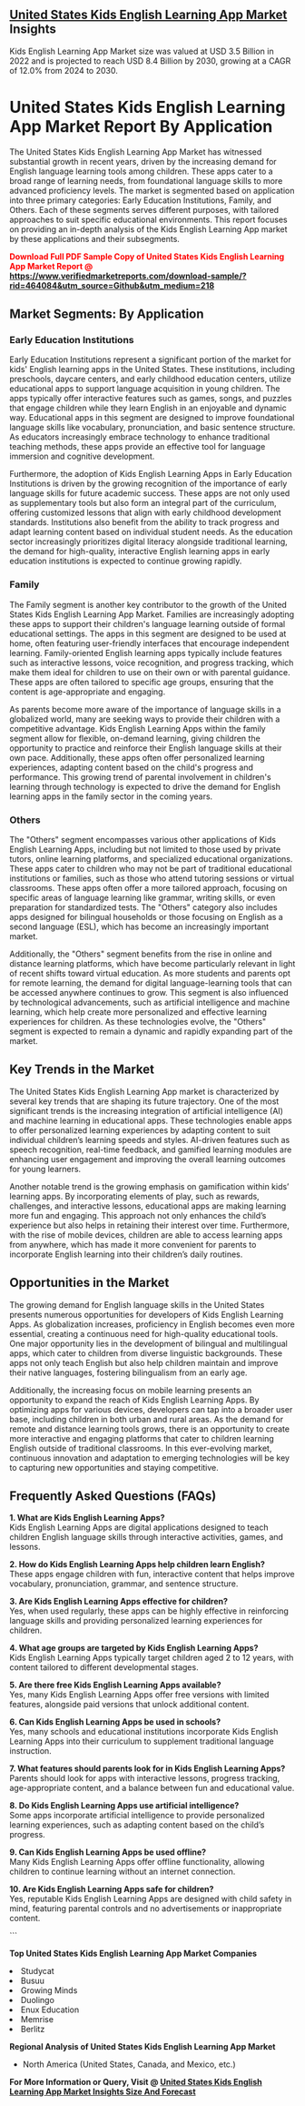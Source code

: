 <h2><a href="https://www.verifiedmarketreports.com/download-sample/?rid=464084&amp;utm_source=Github&amp;utm_medium=218" target="_blank">United States Kids English Learning App Market</a> Insights</h2><p>Kids English Learning App Market size was valued at USD 3.5 Billion in 2022 and is projected to reach USD 8.4 Billion by 2030, growing at a CAGR of 12.0% from 2024 to 2030.</p><p> <h1>United States Kids English Learning App Market Report By Application</h1> <p>The United States Kids English Learning App Market has witnessed substantial growth in recent years, driven by the increasing demand for English language learning tools among children. These apps cater to a broad range of learning needs, from foundational language skills to more advanced proficiency levels. The market is segmented based on application into three primary categories: Early Education Institutions, Family, and Others. Each of these segments serves different purposes, with tailored approaches to suit specific educational environments. This report focuses on providing an in-depth analysis of the Kids English Learning App market by these applications and their subsegments.</p> <p><strong><p><span class=""><span style="color: #ff0000;"><strong>Download Full PDF Sample Copy of United States Kids English Learning App Market Report</strong> @ </span><a href="https://www.verifiedmarketreports.com/download-sample/?rid=464084&amp;utm_source=Github&amp;utm_medium=218" target="_blank">https://www.verifiedmarketreports.com/download-sample/?rid=464084&amp;utm_source=Github&amp;utm_medium=218</a></span></p></strong></p> <h2>Market Segments: By Application</h2> <h3>Early Education Institutions</h3> <p>Early Education Institutions represent a significant portion of the market for kids' English learning apps in the United States. These institutions, including preschools, daycare centers, and early childhood education centers, utilize educational apps to support language acquisition in young children. The apps typically offer interactive features such as games, songs, and puzzles that engage children while they learn English in an enjoyable and dynamic way. Educational apps in this segment are designed to improve foundational language skills like vocabulary, pronunciation, and basic sentence structure. As educators increasingly embrace technology to enhance traditional teaching methods, these apps provide an effective tool for language immersion and cognitive development.</p> <p>Furthermore, the adoption of Kids English Learning Apps in Early Education Institutions is driven by the growing recognition of the importance of early language skills for future academic success. These apps are not only used as supplementary tools but also form an integral part of the curriculum, offering customized lessons that align with early childhood development standards. Institutions also benefit from the ability to track progress and adapt learning content based on individual student needs. As the education sector increasingly prioritizes digital literacy alongside traditional learning, the demand for high-quality, interactive English learning apps in early education institutions is expected to continue growing rapidly.</p> <h3>Family</h3> <p>The Family segment is another key contributor to the growth of the United States Kids English Learning App Market. Families are increasingly adopting these apps to support their children's language learning outside of formal educational settings. The apps in this segment are designed to be used at home, often featuring user-friendly interfaces that encourage independent learning. Family-oriented English learning apps typically include features such as interactive lessons, voice recognition, and progress tracking, which make them ideal for children to use on their own or with parental guidance. These apps are often tailored to specific age groups, ensuring that the content is age-appropriate and engaging.</p> <p>As parents become more aware of the importance of language skills in a globalized world, many are seeking ways to provide their children with a competitive advantage. Kids English Learning Apps within the family segment allow for flexible, on-demand learning, giving children the opportunity to practice and reinforce their English language skills at their own pace. Additionally, these apps often offer personalized learning experiences, adapting content based on the child's progress and performance. This growing trend of parental involvement in children's learning through technology is expected to drive the demand for English learning apps in the family sector in the coming years.</p> <h3>Others</h3> <p>The "Others" segment encompasses various other applications of Kids English Learning Apps, including but not limited to those used by private tutors, online learning platforms, and specialized educational organizations. These apps cater to children who may not be part of traditional educational institutions or families, such as those who attend tutoring sessions or virtual classrooms. These apps often offer a more tailored approach, focusing on specific areas of language learning like grammar, writing skills, or even preparation for standardized tests. The "Others" category also includes apps designed for bilingual households or those focusing on English as a second language (ESL), which has become an increasingly important market.</p> <p>Additionally, the "Others" segment benefits from the rise in online and distance learning platforms, which have become particularly relevant in light of recent shifts toward virtual education. As more students and parents opt for remote learning, the demand for digital language-learning tools that can be accessed anywhere continues to grow. This segment is also influenced by technological advancements, such as artificial intelligence and machine learning, which help create more personalized and effective learning experiences for children. As these technologies evolve, the "Others" segment is expected to remain a dynamic and rapidly expanding part of the market.</p> <h2>Key Trends in the Market</h2> <p>The United States Kids English Learning App market is characterized by several key trends that are shaping its future trajectory. One of the most significant trends is the increasing integration of artificial intelligence (AI) and machine learning in educational apps. These technologies enable apps to offer personalized learning experiences by adapting content to suit individual children’s learning speeds and styles. AI-driven features such as speech recognition, real-time feedback, and gamified learning modules are enhancing user engagement and improving the overall learning outcomes for young learners.</p> <p>Another notable trend is the growing emphasis on gamification within kids’ learning apps. By incorporating elements of play, such as rewards, challenges, and interactive lessons, educational apps are making learning more fun and engaging. This approach not only enhances the child’s experience but also helps in retaining their interest over time. Furthermore, with the rise of mobile devices, children are able to access learning apps from anywhere, which has made it more convenient for parents to incorporate English learning into their children’s daily routines.</p> <h2>Opportunities in the Market</h2> <p>The growing demand for English language skills in the United States presents numerous opportunities for developers of Kids English Learning Apps. As globalization increases, proficiency in English becomes even more essential, creating a continuous need for high-quality educational tools. One major opportunity lies in the development of bilingual and multilingual apps, which cater to children from diverse linguistic backgrounds. These apps not only teach English but also help children maintain and improve their native languages, fostering bilingualism from an early age.</p> <p>Additionally, the increasing focus on mobile learning presents an opportunity to expand the reach of Kids English Learning Apps. By optimizing apps for various devices, developers can tap into a broader user base, including children in both urban and rural areas. As the demand for remote and distance learning tools grows, there is an opportunity to create more interactive and engaging platforms that cater to children learning English outside of traditional classrooms. In this ever-evolving market, continuous innovation and adaptation to emerging technologies will be key to capturing new opportunities and staying competitive.</p> <h2>Frequently Asked Questions (FAQs)</h2> <p><strong>1. What are Kids English Learning Apps?</strong><br>Kids English Learning Apps are digital applications designed to teach children English language skills through interactive activities, games, and lessons.</p> <p><strong>2. How do Kids English Learning Apps help children learn English?</strong><br>These apps engage children with fun, interactive content that helps improve vocabulary, pronunciation, grammar, and sentence structure.</p> <p><strong>3. Are Kids English Learning Apps effective for children?</strong><br>Yes, when used regularly, these apps can be highly effective in reinforcing language skills and providing personalized learning experiences for children.</p> <p><strong>4. What age groups are targeted by Kids English Learning Apps?</strong><br>Kids English Learning Apps typically target children aged 2 to 12 years, with content tailored to different developmental stages.</p> <p><strong>5. Are there free Kids English Learning Apps available?</strong><br>Yes, many Kids English Learning Apps offer free versions with limited features, alongside paid versions that unlock additional content.</p> <p><strong>6. Can Kids English Learning Apps be used in schools?</strong><br>Yes, many schools and educational institutions incorporate Kids English Learning Apps into their curriculum to supplement traditional language instruction.</p> <p><strong>7. What features should parents look for in Kids English Learning Apps?</strong><br>Parents should look for apps with interactive lessons, progress tracking, age-appropriate content, and a balance between fun and educational value.</p> <p><strong>8. Do Kids English Learning Apps use artificial intelligence?</strong><br>Some apps incorporate artificial intelligence to provide personalized learning experiences, such as adapting content based on the child’s progress.</p> <p><strong>9. Can Kids English Learning Apps be used offline?</strong><br>Many Kids English Learning Apps offer offline functionality, allowing children to continue learning without an internet connection.</p> <p><strong>10. Are Kids English Learning Apps safe for children?</strong><br>Yes, reputable Kids English Learning Apps are designed with child safety in mind, featuring parental controls and no advertisements or inappropriate content.</p> ```</p><p><strong>Top United States Kids English Learning App Market Companies</strong></p><div data-test-id=""><p><li>Studycat</li><li> Busuu</li><li> Growing Minds</li><li> Duolingo</li><li> Enux Education</li><li> Memrise</li><li> Berlitz</li></p><div><strong>Regional Analysis of&nbsp;United States Kids English Learning App Market</strong></div><ul><li dir="ltr"><p dir="ltr">North America&nbsp;(United States, Canada, and Mexico, etc.)</p></li></ul><p><strong>For More Information or Query, Visit @&nbsp;</strong><strong><a href="https://www.verifiedmarketreports.com/product/kids-english-learning-app-market/?utm_source=Github&amp;utm_medium=218" target="_blank">United States Kids English Learning App Market Insights Size And Forecast</a></strong></p></div>
